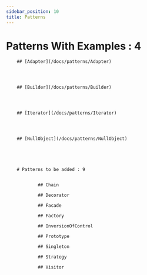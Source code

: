 ```yaml
---
sidebar_position: 10
title: Patterns
---
```


# Patterns With Examples :  4


        ## [Adapter](/docs/patterns/Adapter)



    
        ## [Builder](/docs/patterns/Builder)



    
        ## [Iterator](/docs/patterns/Iterator)



    
        ## [NullObject](/docs/patterns/NullObject)



    

        # Patterns to be added : 9


                ## Chain
            
                ## Decorator
            
                ## Facade
            
                ## Factory
            
                ## InversionOfControl
            
                ## Prototype
            
                ## Singleton
            
                ## Strategy
            
                ## Visitor
                